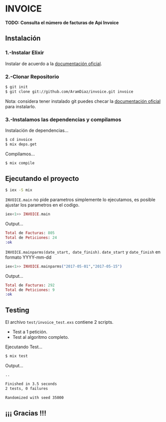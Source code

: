 # INVOICE

  **TODO: Consulta el número de facturas de Api Invoice**

## Instalación

### 1.-Instalar Elixir

  Instalar de acuerdo a la [documentación oficial](https://elixir-lang.org/install.html).

### 2.-Clonar Repositorio

```bash
$ git init
$ git clone git://github.com/AramDiaz/invoice.git invoice
```

  Nota: considera tener instalado git puedes checar la [documentación oficial](https://git-scm.com/downloads) para instalarlo.

### 3.-Instalamos las dependencias y compilamos

  Instalación de dependencias...

```bash
$ cd invoice
$ mix deps.get
```

  Compilamos...

```bash
$ mix compile
```

## Ejecutando el proyecto

```bash
$ iex -S mix
```

  `INVOICE.main` no pide parametros simplemente lo ejecutamos, es posible ajustar los parametros en el codigo.

```elixir
iex<1>> INVOICE.main
```

  Output...

```elixir
Total de Facturas: 805
Total de Peticiones: 24
:ok
```

  `INVOICE.mainparms(date_start, date_finish)`.
  `date_start` y `date_finish` en formato YYYY-mm-dd

```elixir
iex<1>> INVOICE.mainparms("2017-05-01","2017-05-15")
```

  Output...

```elixir
Total de Facturas: 292
Total de Peticiones: 9
:ok
```

## Testing

  El archivo `test/invoice_test.exs` contiene 2 scripts.
  * Test a 1 petición.
  * Test al algoritmo completo.

Ejecutando Test...

```bash
$ mix test
```

Output...

```bash
..

Finished in 3.5 seconds
2 tests, 0 failures

Randomized with seed 35000
```

## ¡¡¡ Gracias !!!
